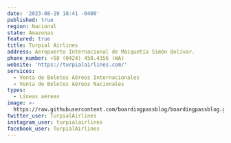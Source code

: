 ```yaml
---
date: '2023-08-29 18:41 -0400'
published: true
region: Nacional
state: Amazonas
featured: true
title: Turpial Airlines
address: Aeropuerto Internacional de Maiquetía Simón Bolívar.
phone_number: +58 (0424) 450.4356 (WA)
website: 'https://turpialairlines.com/'
services:
  - Venta de Boletos Aéreos Internacionales
  - Venta de Boletos Aéreos Nacionales
types:
  - Líneas aéreas
image: >-
  https://raw.githubusercontent.com/boardingpassblog/boardingpassblog.github.io/main/assets/images/TURPIAL-AIRLINES-LOGO.jpg
twitter_user: TurpialAirlines
instagram_user: turpialairlines
facebook_user: TurpialAirlines
---
```

